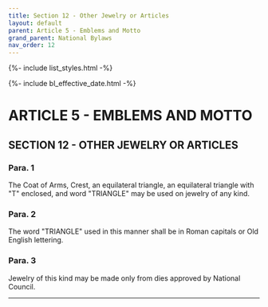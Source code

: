 ```yaml
---
title: Section 12 - Other Jewelry or Articles
layout: default
parent: Article 5 - Emblems and Motto
grand_parent: National Bylaws
nav_order: 12
---
```


{%- include list_styles.html -%}

{%- include bl_effective_date.html -%}

# ARTICLE 5 - EMBLEMS AND MOTTO

## SECTION 12 - OTHER JEWELRY OR ARTICLES

### Para. 1

The Coat of Arms, Crest, an equilateral triangle, an equilateral
triangle with "T" enclosed, and word "TRIANGLE" may be used on
jewelry of any kind.

### Para. 2

The word "TRIANGLE" used in this manner shall be in Roman
capitals or Old English lettering.

### Para. 3

Jewelry of this kind may be made only from dies approved by
National Council.

---
